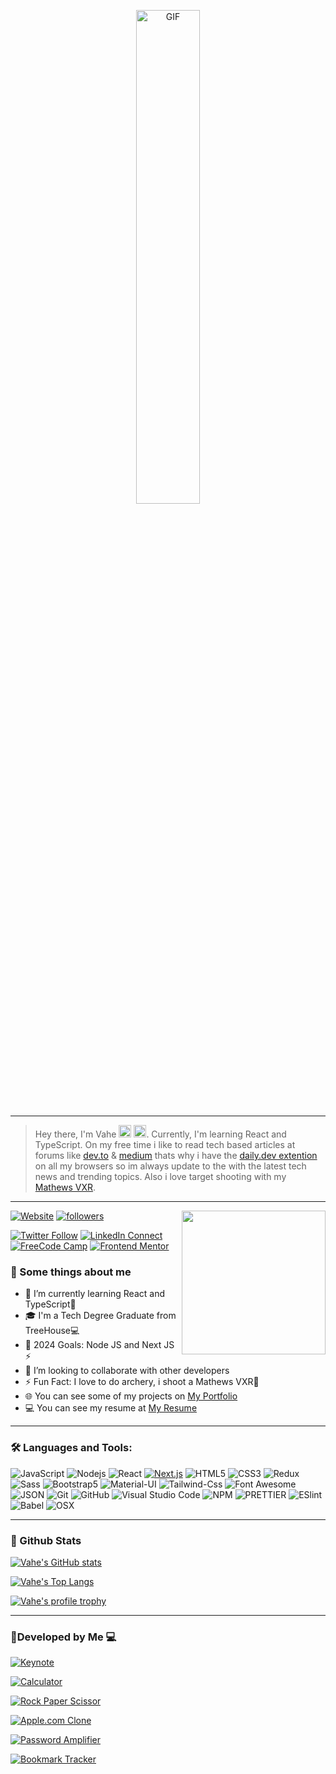 <p align="center"><img alt="GIF" src="https://media.giphy.com/media/l46ChKeGsmsfE3Un6/giphy.gif?cid=ecf05e47pqglm8zguix80bz2dqj5mivs2koqjutvj5hpc6tt&rid=giphy.gif&ct=g" width="45%" height="auto"/></p>

---

> Hey there, I'm Vahe <img src="https://media.giphy.com/media/hvRJCLFzcasrR4ia7z/giphy.gif" width="20"> <img src="https://emojis.slackmojis.com/emojis/images/1531849430/4246/blob-sunglasses.gif?1531849430" width="20"/>. Currently, I'm learning React and TypeScript. On my free time i like to read tech based articles at forums like [dev.to](https://dev.to/) & [medium](https://medium.com/) thats why i have the [daily.dev extention](https://daily.dev/) on all my browsers so im always update to the with the latest tech news and trending topics. Also i love target shooting with my [Mathews VXR](https://www.gohunt.com/browse/tips-and-tricks/archery/2020-mathews-vxr-bow-review).
---

 <img align='right' src="https://media.giphy.com/media/487L0pNZKONFN01oHO/giphy.gif?cid=ecf05e47r73yhizb3s3aqaejm6hxnwmih9d5fx2m230mlwlg&rid=giphy.gif&ct=g" width="230">
  <p>

[![Website](https://img.shields.io/website?label=vahe.tech&style=for-the-badge&url=https%3A%2F%2Fvahe.tech)](https://vahe.tech)
<a href="https://github.com/Vahe-Sevachyan">
<img alt="followers" title=" Github" src="https://img.shields.io/github/followers/Vahe-Sevachyan?color=236ad3&style=for-the-badge&logo=github&label=Follow"/>

  </p>

[![Twitter Follow](https://img.shields.io/badge/%20-Follow-black?color=14171A&labelColor=1976d2&logo=twitter&logoColor=ffffff)](https://twitter.com/CypherCode13/)
[![LinkedIn Connect](https://img.shields.io/badge/%20-Connect-black?color=14171A&labelColor=212121&logo=linkedin&logoColor=ffffff)](https://www.linkedin.com/in/vahe-gharagiozyan-863a5599/)
[![FreeCode Camp](https://img.shields.io/badge/%20-Code-black?color=14171A&labelColor=212121&logo=freecodecamp&logoColor=ffffff)](https://www.freecodecamp.org/vahe-sevachyan)
[![Frontend Mentor](https://img.shields.io/badge/%20-FrontendMentor-black?color=14171A&labelColor=212121&logo=frontendmentor&logoColor=ffffff)](https://www.frontendmentor.io/profile/CypherCode13)

### 📝 Some things about me

- 🌱 I’m currently learning React and TypeScript🤔
- 🎓 I'm a Tech Degree Graduate from TreeHouse💻
- 🥅 2024 Goals: Node JS and Next JS  ⚡
- 🤝 I’m looking to collaborate with other developers
- ⚡ Fun Fact: I love to do archery, i shoot a Mathews VXR🏹
- 🌐 You can see some of my projects on [My Portfolio](https://vahe.tech/)
- 💻 You can see my resume at [My Resume](https://drive.google.com/file/d/1Azql6ibYzep5KIgsWHR04hTQho_-4cYu/view?usp=drive_link)

---

### 🛠 Languages and Tools:

![JavaScript](https://img.shields.io/badge/-JavaScript-000000?style=flat&logo=javascript)
![Nodejs](https://img.shields.io/badge/-TypeScript-000000?style=flat&logo=TypeScript)
![React](https://img.shields.io/badge/React-%2320232a.svg?logo=react&logoColor=%2361DAFB)
[![Next.js](https://img.shields.io/badge/Next.js-002E3B?logo=nextdotjs&logoColor=#00DC82)](#)
![HTML5](https://img.shields.io/badge/-HTML5-000000?style=flat&logo=html5&logoColor=ffffff&labelColor=E34F26)
![CSS3](https://img.shields.io/badge/-CSS3-000000?style=flat&logo=css3&logoColor=ffffff&labelColor=1572B6)
![Redux](https://img.shields.io/badge/-Redux-000000?style=flat&logo=redux&logoColor=764ABC&labelColor=ffffff)
![Sass](https://img.shields.io/badge/-SCSS-000000?style=flat&logo=sass&logoColor=ffffff&labelColor=%23CC6699)
![Bootstrap5](https://img.shields.io/badge/-Bootstrap%205-000000?style=flat&logo=bootstrap&logoColor=ffffff&labelColor=563D7C)
![Material-UI](https://img.shields.io/badge/-Material%20UI-000000?style=flat&logo=Material%20UI&logoColor=ffffff&labelColor=0081CB)
![Tailwind-Css](https://img.shields.io/badge/-Tailwind%20CSS-000000?style=flat&logo=tailwindcss&logoColor=ffffff&labelColor=0081CB)
![Font Awesome](https://img.shields.io/badge/-font%20awesome-000000?style=flat&logo=font-awesome&logoColor=339AF0&labelColor=ffffff)
![JSON](https://img.shields.io/badge/-JSON-000000?style=flat&logo=JSON&logoColor=000000&labelColor=ffffff)
![Git](https://img.shields.io/badge/-Git-000000?style=flat&logo=git&logoColor=F05032&labelColor=ffffff)
![GitHub](https://img.shields.io/badge/-GitHub-000000?style=flat&logo=github&logoColor=000000&labelColor=ffffff)
![Visual Studio Code](https://img.shields.io/badge/-VSCode-000000?style=flat&logo=visual-studio-code&labelColor=007ACC)
![NPM](https://img.shields.io/badge/-npm-000000?style=flat&logo=npm&labelColor=ffffff)
![PRETTIER](https://img.shields.io/badge/-prettier-000000?style=flat&logo=prettier)
![ESlint](https://img.shields.io/badge/-ESlint-000000?style=flat&logo=ESlint&labelColor=4B32C3)
![Babel](https://img.shields.io/badge/-Babel-000000?style=flat&logo=babel&logoColor=ffffff&labelColor=0078D6)
![OSX](https://img.shields.io/badge/-OSX-000000?style=flat&logo=apple&logoColor=ffffff&labelColor=0078D6)

---

### 🌟 Github Stats

[![Vahe's GitHub stats](https://github-readme-stats.vercel.app/api/?username=Vahe-Sevachyan&show_icons=true&title_color=fff&icon_color=79ff97&text_color=9f9f9f&bg_color=151515)](#)

[![Vahe's Top Langs](https://github-readme-stats.vercel.app/api/top-langs/?username=Vahe-Sevachyan&layout=compact&langs_count=10&title_color=fff&icon_color=79ff97&text_color=9f9f9f&bg_color=151515)](#)

[![Vahe's profile trophy](https://github-profile-trophy.vercel.app/?username=Vahe-Sevachyan&theme=darkhub)](#)

---

### 🔭Developed by Me 💻

[![Keynote](https://github-readme-stats.vercel.app/api/pin/?username=Vahe-Sevachyan&repo=keynote&&title_color=fff&icon_color=f9f9f9&text_color=9f9f9f&bg_color=151515)](https://vahe-sevachyan.github.io/keynote/)

[![Calculator](https://github-readme-stats.vercel.app/api/pin/?username=Vahe-Sevachyan&repo=calculator-vjs&&title_color=fff&icon_color=f9f9f9&text_color=9f9f9f&bg_color=151515)](https://vahe-sevachyan.github.io/calculator-vjs/)

[![Rock Paper Scissor](https://github-readme-stats.vercel.app/api/pin/?username=Vahe-Sevachyan&repo=Rock-Paper-Scissor&&title_color=fff&icon_color=f9f9f9&text_color=9f9f9f&bg_color=151515)](https://vahe-sevachyan.github.io/Rock-Paper-Scissor/)

[![Apple.com Clone](https://github-readme-stats.vercel.app/api/pin/?username=Vahe-Sevachyan&repo=Apple.com_Mock-Up&&title_color=fff&icon_color=f9f9f9&text_color=9f9f9f&bg_color=151515)](https://vahe-sevachyan.github.io/Apple.com_Mock-Up/)

[![Password Amplifier](https://github-readme-stats.vercel.app/api/pin/?username=Vahe-Sevachyan&repo=Password-Amplifier&&title_color=fff&icon_color=f9f9f9&text_color=9f9f9f&bg_color=151515)](https://vahe-sevachyan.github.io/Password-Amplifier/)
 
[![Bookmark Tracker](https://github-readme-stats.vercel.app/api/pin/?username=Vahe-Sevachyan&repo=Bookmark-Tracker&&title_color=fff&icon_color=f9f9f9&text_color=9f9f9f&bg_color=151515)](https://vahe-sevachyan.github.io/Bookmark-Tracker/)


